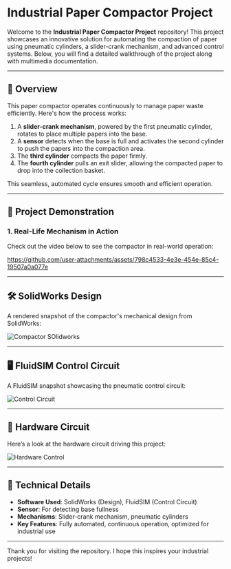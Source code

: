 # Industrial Paper Compactor Project

Welcome to the **Industrial Paper Compactor Project** repository! This project showcases an innovative solution for automating the compaction of paper using pneumatic cylinders, a slider-crank mechanism, and advanced control systems. Below, you will find a detailed walkthrough of the project along with multimedia documentation.

---

## 🚀 Overview

This paper compactor operates continuously to manage paper waste efficiently. Here's how the process works:  
1. A **slider-crank mechanism**, powered by the first pneumatic cylinder, rotates to place multiple papers into the base.  
2. A **sensor** detects when the base is full and activates the second cylinder to push the papers into the compaction area.  
3. The **third cylinder** compacts the paper firmly.  
4. The **fourth cylinder** pulls an exit slider, allowing the compacted paper to drop into the collection basket.  

This seamless, automated cycle ensures smooth and efficient operation.

---

## 🎥 Project Demonstration  

### 1. Real-Life Mechanism in Action  
Check out the video below to see the compactor in real-world operation:  

https://github.com/user-attachments/assets/798c4533-4e3e-454e-85c4-19507a0a077e

---

## 🛠️ SolidWorks Design  

A rendered snapshot of the compactor's mechanical design from SolidWorks:  

![Compactor SOlidworks](https://github.com/user-attachments/assets/79dacf31-060b-4aad-bf8e-b0bb92e638d5)

---

## 🖥️ FluidSIM Control Circuit  

A FluidSIM snapshot showcasing the pneumatic control circuit:

 ![Control Circuit](https://github.com/user-attachments/assets/d0211d50-e0be-495a-8c52-1f6acf11c0d0)


---

## 📸 Hardware Circuit  

Here’s a look at the hardware circuit driving this project: 

![Hardware Control](https://github.com/user-attachments/assets/2fc7153a-5cab-4473-bb43-efa6adec563c)

---

## 📝 Technical Details  

- **Software Used**: SolidWorks (Design), FluidSIM (Control Circuit)  
- **Sensor**: For detecting base fullness  
- **Mechanisms**: Slider-crank mechanism, pneumatic cylinders  
- **Key Features**: Fully automated, continuous operation, optimized for industrial use

---

Thank you for visiting the repository. I hope this inspires your industrial projects!  
